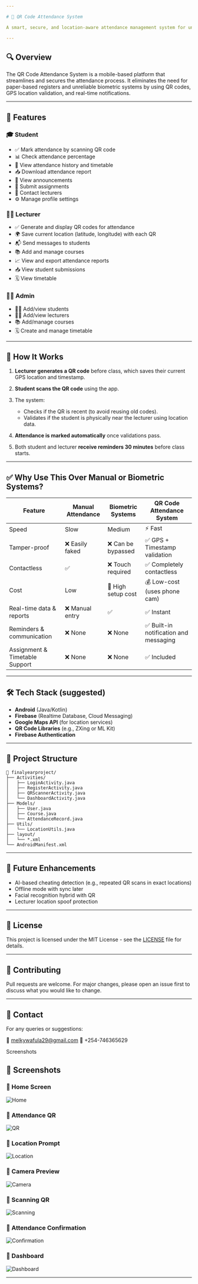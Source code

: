 ```yaml
---

# 📱 QR Code Attendance System

A smart, secure, and location-aware attendance management system for universities and colleges. Students mark attendance by scanning a QR code displayed by the lecturer. The system ensures authenticity using location and timestamp verification, while also providing features for students, lecturers, and administrators.

---
```


## 🔍 Overview

The QR Code Attendance System is a mobile-based platform that streamlines and secures the attendance process. It eliminates the need for paper-based registers and unreliable biometric systems by using QR codes, GPS location validation, and real-time notifications.

---

## 🚀 Features

### 🎓 Student

* ✅ Mark attendance by scanning QR code
* 📊 Check attendance percentage
* 📅 View attendance history and timetable
* 📥 Download attendance report
* 📢 View announcements
* 📝 Submit assignments
* 📩 Contact lecturers
* ⚙️ Manage profile settings

### 👨‍🏫 Lecturer

* ✅ Generate and display QR codes for attendance
* 🌍 Save current location (latitude, longitude) with each QR
* 📬 Send messages to students
* 📚 Add and manage courses
* 📈 View and export attendance reports
* 📥 View student submissions
* 🗓️ View timetable

### 👨‍💼 Admin

* 👨‍🎓 Add/view students
* 👨‍🏫 Add/view lecturers
* 📚 Add/manage courses
* 🗓️ Create and manage timetable

---

## 📲 How It Works

1. **Lecturer generates a QR code** before class, which saves their current GPS location and timestamp.
2. **Student scans the QR code** using the app.
3. The system:

   * Checks if the QR is recent (to avoid reusing old codes).
   * Validates if the student is physically near the lecturer using location data.
4. **Attendance is marked automatically** once validations pass.
5. Both student and lecturer **receive reminders 30 minutes** before class starts.

---

## ✅ Why Use This Over Manual or Biometric Systems?

| Feature                        | Manual Attendance | Biometric Systems  | **QR Code Attendance System**         |
| ------------------------------ | ----------------- | ------------------ | ------------------------------------- |
| Speed                          | Slow              | Medium             | ⚡ Fast                                |
| Tamper-proof                   | ❌ Easily faked    | ❌ Can be bypassed  | ✅ GPS + Timestamp validation          |
| Contactless                    | ✅                 | ❌ Touch required   | ✅ Completely contactless              |
| Cost                           | Low               | 💸 High setup cost | 💰 Low-cost (uses phone cam)          |
| Real-time data & reports       | ❌ Manual entry    | ✅                  | ✅ Instant                             |
| Reminders & communication      | ❌ None            | ❌ None             | ✅ Built-in notification and messaging |
| Assignment & Timetable Support | ❌ None            | ❌ None             | ✅ Included                            |

---

## 🛠️ Tech Stack (suggested)

* **Android** (Java/Kotlin)
* **Firebase** (Realtime Database, Cloud Messaging)
* **Google Maps API** (for location services)
* **QR Code Libraries** (e.g., ZXing or ML Kit)
* **Firebase Authentication**

---

## 📂 Project Structure

```plaintext
📁 finalyearproject/
├── Activities/
│   ├── LoginActivity.java
│   ├── RegisterActivity.java
│   ├── QRScannerActivity.java
│   └── DashboardActivity.java
├── Models/
│   ├── User.java
│   ├── Course.java
│   └── AttendanceRecord.java
├── Utils/
│   └── LocationUtils.java
├── layout/
│   └── *.xml
└── AndroidManifest.xml
```

---

## 📌 Future Enhancements

* AI-based cheating detection (e.g., repeated QR scans in exact locations)
* Offline mode with sync later
* Facial recognition hybrid with QR
* Lecturer location spoof protection

---

## 📄 License

This project is licensed under the MIT License - see the [LICENSE](LICENSE) file for details.

---

## 🙌 Contributing

Pull requests are welcome. For major changes, please open an issue first to discuss what you would like to change.

---

## 💬 Contact

For any queries or suggestions:

📧 [melkywafula29@gmail.com](mailto:melkywafula29@gmail.com)
📱 +254-746365629


Screenshots
## 📸 Screenshots

### 🔹 Home Screen
![Home](https://raw.githubusercontent.com/Melkzedk/QR-CODE-ATTENDANCE-SYSYTEM/9a6bc6f57cc2670ae313de4bf6880b18722ac47d/Screenshots/WhatsApp%20Image%202025-06-23%20at%2012.22.51_e591e294.jpg)

### 🔹 Attendance QR
![QR](https://raw.githubusercontent.com/Melkzedk/QR-CODE-ATTENDANCE-SYSYTEM/9a6bc6f57cc2670ae313de4bf6880b18722ac47d/Screenshots/WhatsApp%20Image%202025-06-23%20at%2012.22.51_b1e70a25.jpg)

### 🔹 Location Prompt
![Location](https://raw.githubusercontent.com/Melkzedk/QR-CODE-ATTENDANCE-SYSYTEM/9a6bc6f57cc2670ae313de4bf6880b18722ac47d/Screenshots/WhatsApp%20Image%202025-06-23%20at%2012.22.52_5697a898.jpg)

### 🔹 Camera Preview
![Camera](https://raw.githubusercontent.com/Melkzedk/QR-CODE-ATTENDANCE-SYSYTEM/9a6bc6f57cc2670ae313de4bf6880b18722ac47d/Screenshots/WhatsApp%20Image%202025-06-23%20at%2012.22.52_a34a7b2e.jpg)

### 🔹 Scanning QR
![Scanning](https://raw.githubusercontent.com/Melkzedk/QR-CODE-ATTENDANCE-SYSYTEM/9a6bc6f57cc2670ae313de4bf6880b18722ac47d/Screenshots/WhatsApp%20Image%202025-06-23%20at%2012.22.53_a6cab187.jpg)

### 🔹 Attendance Confirmation
![Confirmation](https://raw.githubusercontent.com/Melkzedk/QR-CODE-ATTENDANCE-SYSYTEM/9a6bc6f57cc2670ae313de4bf6880b18722ac47d/Screenshots/WhatsApp%20Image%202025-06-23%20at%2012.22.53_836e004b.jpg)

### 🔹 Dashboard
![Dashboard](https://raw.githubusercontent.com/Melkzedk/QR-CODE-ATTENDANCE-SYSYTEM/9a6bc6f57cc2670ae313de4bf6880b18722ac47d/Screenshots/WhatsApp%20Image%202025-06-23%20at%2012.22.52_24039e05.jpg)

---
